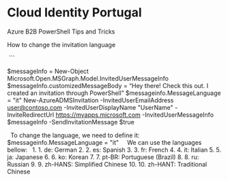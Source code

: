 # Cloud Identity Portugal


Azure B2B PowerShell Tips and Tricks

How to change the invitation language
 

 ```
 
$messageInfo = New-Object Microsoft.Open.MSGraph.Model.InvitedUserMessageInfo
$messageInfo.customizedMessageBody = “Hey there! Check this out. I created an invitation through PowerShell”
$messageinfo.MessageLanguage = "it"
New-AzureADMSInvitation -InvitedUserEmailAddress user@contoso.com -InvitedUserDisplayName "UserName" -InviteRedirectUrl https://myapps.microsoft.com -InvitedUserMessageInfo $messageInfo -SendInvitationMessage $true 



 
To change the language, we need to define it:
 
$messageinfo.MessageLanguage = "it"
 
 
We can use the languages bellow:
 
	1. 1. de: German
	2. 2. es: Spanish
	3. 3. fr: French
	4. 4. it: Italian
	5. 5. ja: Japanese
	6. 6. ko: Korean
	7. 7. pt-BR: Portuguese (Brazil)
	8. 8. ru: Russian
	9. 9. zh-HANS: Simplified Chinese
	10. 10. zh-HANT: Traditional Chinese
